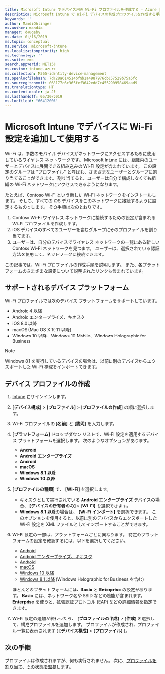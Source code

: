 ```yaml
---
title: Microsoft Intune でデバイス用の Wi-Fi プロファイルを作成する - Azure | Microsoft Docs
description: Microsoft Intune で Wi-Fi デバイスの構成プロファイルを作成する手順を説明します。 Android、Android エンタープライズ、Android キオスク、iOS、macOS、Windows 10 以降、Windows Holographic for Business 用のプロファイルを作成します。 これらのプロファイルは、証明書を使用するための Wi-Fi 接続の作成、EAP の種類の選択、認証方法の選択、プロキシの有効化、その他に使用します。
keywords: ''
author: MandiOhlinger
ms.author: mandia
manager: dougeby
ms.date: 01/16/2019
ms.topic: conceptual
ms.service: microsoft-intune
ms.localizationpriority: high
ms.technology: ''
ms.suite: ems
search.appverid: MET150
ms.custom: intune-azure
ms.collection: M365-identity-device-management
ms.openlocfilehash: 7dc28a614514bf9b1a4987976cb057529b75a5fc
ms.sourcegitcommit: 063177c6c365fef3642edd7c455790958469aad9
ms.translationtype: HT
ms.contentlocale: ja-JP
ms.lasthandoff: 05/30/2019
ms.locfileid: "66412008"
---
```

# <a name="add-and-use-wi-fi-settings-on-your-devices-in-microsoft-intune"></a>Microsoft Intune でデバイスに Wi-Fi 設定を追加して使用する

Wi-Fi は、多数のモバイル デバイスがネットワークにアクセスするために使用しているワイヤレス ネットワークです。 Microsoft Intune には、組織内のユーザーとデバイスに展開できる組み込みの Wi-Fi 設定が含まれています。 この設定のグループは "プロファイル" と呼ばれ、さまざまなユーザーとグループに割り当てることができます。 割り当てると、ユーザーは自分で構成しなくても組織の Wi-Fi ネットワークにアクセスできるようになります。

たとえば、Contoso Wi-Fi という新しい Wi-Fi ネットワークをインストールします。 そして、すべての iOS デバイスをこのネットワークに接続するように設定するものとします。 その手順は次のとおりです。

1. Contoso Wi-Fi ワイヤレス ネットワークに接続するための設定が含まれる Wi-Fi プロファイルを作成します。
2. iOS デバイスのすべてのユーザーを含むグループにそのプロファイルを割り当てます。
3. ユーザーは、自分のデバイスでワイヤレス ネットワークの一覧にある新しい Contoso Wi-Fi ネットワークを見つます。 ユーザーは、選択されている認証方法を使用して、ネットワークに接続できます。

この記事では、Wi-Fi プロファイルの作成手順を説明します。 また、各プラットフォームのさまざまな設定について説明されたリンクも含まれています。

## <a name="supported-device-platforms"></a>サポートされるデバイス プラットフォーム

Wi-Fi プロファイルでは次のデバイス プラットフォームをサポートしています。

- Android 4 以降
- Android エンタープライズ、キオスク
- iOS 8.0 以降
- macOS (Mac OS X 10.11 以降)
- Windows 10 以降、Windows 10 Mobile、Windows Holographic for Business

> [!NOTE]
> Windows 8.1 を実行しているデバイスの場合は、以前に別のデバイスからエクスポートした Wi-Fi 構成をインポートできます。

## <a name="create-a-device-profile"></a>デバイス プロファイルの作成

1. [Intune](https://go.microsoft.com/fwlink/?linkid=2090973) にサインインします。
2. **[デバイス構成]**  >  **[プロファイル]**  >  **[プロファイルの作成]** の順に選択します。
3. Wi-Fi プロファイルの **[名前]** と **[説明]** を入力します。
4. **[プラットフォーム]** ドロップダウン リストで、Wi-Fi 設定を適用するデバイス プラットフォームを選択します。 次のようなオプションがあります。

    - **Android**
    - **Android エンタープライズ**
    - **Android**
    - **macOS**
    - **Windows 8.1 以降**
    - **Windows 10 以降**

5. **[プロファイルの種類]** で、 **[Wi-Fi]** を選択します。

    - キオスクとして実行されている **Android エンタープライズ** デバイスの場合、 **[デバイスの所有者のみ]**  >  **[Wi-Fi]** を選択できます。
    - **Windows 8.1 以降**の場合は、 **[Wi-Fi インポート]** を選択できます。 このオプションを使用すると、以前に別のデバイスからエクスポートした Wi-Fi 設定を XML ファイルとしてインポートすることができます。

6. Wi-Fi 設定の一部は、プラットフォームごとに異なります。 特定のプラットフォームの設定を確認するには、以下を選択してください。

    - [Android](wi-fi-settings-android.md)
    - [Android エンタープライズ、キオスク](wi-fi-settings-android-enterprise.md)
    - [Android](wi-fi-settings-ios.md)
    - [macOS](wi-fi-settings-macos.md)
    - [Windows 10 以降](wi-fi-settings-windows.md)
    - [Windows 8.1 以降](wi-fi-settings-import-windows-8-1.md) (Windows Holographic for Business を含む)

    ほとんどのプラットフォームには、**Basic** と **Enterprise** の設定があります。 **Basic** には、ネットワーク名や SSID などの機能が含まれます。 **Enterprise** を使うと、拡張認証プロトコル (EAP) などの詳細情報を指定できます。

7. Wi-Fi 設定の追加が終わったら、 **[プロファイルの作成]**  >  **[作成]** を選択して、構成プロファイルを追加します。 プロファイルが作成され、プロファイル一覧に表示されます ( **[デバイス構成]**  >  **[プロファイル]** )。

## <a name="next-steps"></a>次の手順

プロファイルは作成されますが、何も実行されません。 次に、[プロファイルを割り当て](device-profile-assign.md)、[その状態を監視](device-profile-monitor.md)します。
